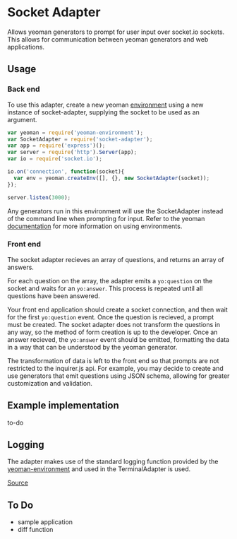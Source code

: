 # Socket Adapter
Allows yeoman generators to prompt for user input  over socket.io sockets.<br>This allows for communication between yeoman generators and web applications.

## Usage
### Back end
To use this adapter, create a new yeoman [environment](https://github.com/yeoman/environment) using a new instance of socket-adapter, supplying the socket to be used as an argument.

```javascript
var yeoman = require('yeoman-environment');
var SocketAdapter = require('socket-adapter');
var app = require('express')();
var server = require('http').Server(app);
var io = require('socket.io');

io.on('connection', function(socket){
  var env = yeoman.createEnv([], {}, new SocketAdapter(socket));
});

server.listen(3000);
```
Any generators run in this environment will use the SocketAdapter instead of the command line when prompting for input.  Refer to the yeoman [documentation](http://yeoman.io/authoring/integrating-yeoman.html) for more information on using environments.

### Front end
The socket adapter recieves an array of questions, and returns an array of answers.

For each question on the array, the adapter emits a `yo:question` on the socket and waits for an `yo:answer`.  This process is repeated until all questions have been answered.

Your front end application should create a socket connection, and then wait for the first `yo:question` event.  Once the question is recieved, a prompt must be created.  The socket adapter does not transform the questions in any way, so the method of form creation is up to the developer.  Once an answer recieved, the `yo:answer` event should be emitted, formatting the data in a way that can be understood by the yeoman generator.

The transformation of data is left to the front end so that prompts are not restricted to the inquirer.js api.  For example, you may decide to create and use generators that emit questions using JSON schema, allowing for greater customization and validation.

## Example implementation
to-do

## Logging
The adapter makes use of the standard logging function provided by the [yeoman-environment](https://github.com/yeoman/environment) and used in the TerminalAdapter is used.  

[Source](https://github.com/yeoman/environment/blob/master/lib/util/log.js)

## To Do
* sample application
* diff function
